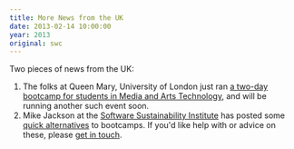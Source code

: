```yaml
---
title: More News from the UK
date: 2013-02-14 10:00:00
year: 2013
original: swc
---
```

<p>Two pieces of news from the UK:</p>
<ol>
  <li>The folks at Queen Mary, University of London just ran <a href="http://soundsoftware.ac.uk/swc-mat-2013-news">a two-day bootcamp for students in Media and Arts Technology</a>, and will be running another such event soon.</li>
  <li>Mike Jackson at the <a href="http://www.software.ac.uk">Software Sustainability Institute</a> has posted some <a href="http://www.software.ac.uk/blog/2013-02-05-not-got-time-organise-software-carpentry-boot-camp-heres-some-quick-alternatives">quick alternatives</a> to bootcamps.  If you'd like help with or advice on these, please <a href="mailto:{{site.contact}}">get in touch</a>.</li>
</ol>
